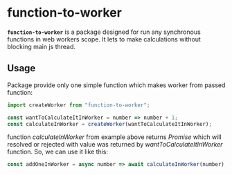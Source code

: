 # function-to-worker

**`function-to-worker`** is a package designed for run any synchronous functions in web workers scope. It lets to make calculations
without blocking main js thread.

## Usage

Package provide only one simple function which makes worker from passed function:

```javascript
import createWorker from "function-to-worker";

const wantToCalculateItInWorker = number => number + 1;
const calculateInWorker = createWorker(wantToCalculateItInWorker);
```

function _calculateInWorker_ from example above returns _Promise_ which will resolved or rejected with
value was returned by _wantToCalculateItInWorker_ function. So, we can use it like this:

```javascript
const addOneInWorker = async number => await calculateInWorker(number);
```
